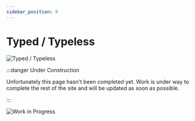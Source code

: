 ```yaml
---
sidebar_position: 9
---
```

# Typed / Typeless
![Typed / Typeless](/img/typed-typeless.jpg)

:::danger Under Construction

Unfortunately this page hasn't been completed yet. Work is under way to complete the rest of the site and will be updated
as soon as possible.

:::

![Work in Progress](/img/work-in-progress.jpg)